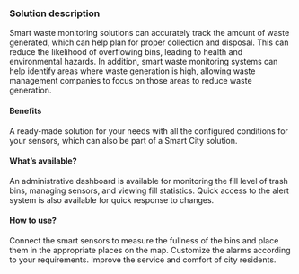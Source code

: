 ### Solution description

Smart waste monitoring solutions can accurately track the amount of waste generated, which can help plan for proper collection and disposal. This can reduce the likelihood of overflowing bins, leading to health and environmental hazards. In addition, smart waste monitoring systems can help identify areas where waste generation is high, allowing waste management companies to focus on those areas to reduce waste generation.

#### Benefits

A ready-made solution for your needs with all the configured conditions for your sensors, which can also be part of a Smart City solution.

#### What’s available?

An administrative dashboard is available for monitoring the fill level of trash bins, managing sensors, and viewing fill statistics. Quick access to the alert system is also available for quick response to changes.

#### How to use?

Connect the smart sensors to measure the fullness of the bins and place them in the appropriate places on the map. Customize the alarms according to your requirements. Improve the service and comfort of city residents.